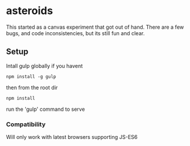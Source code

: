 # asteroids

This started as a canvas experiment that got out of hand.
There are a few bugs, and code inconsistencies, but its still fun and clear.

## Setup

Intall gulp globally if you havent
```
npm install -g gulp
```

then from the root dir
```
npm install
```

run the 'gulp' command to serve


### Compatibility
Will only work with latest browsers supporting JS-ES6
